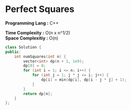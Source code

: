 # Perfect Squares

**Programming Lang :** C++

**Time Complexity :** O(n x n^1/2)  
**Space Complexitiy :** O(n)

```cpp
class Solution {
public:
    int numSquares(int n) {
        vector<int> dp(n + 1, 1e9);
        dp[0] = 0;
        for (int i = 1; i <= n; i++) {
            for (int j = 1; j * j <= i; j++) {
                dp[i] = min(dp[i], dp[i - j * j] + 1);
            }
        }
        return dp[n];
    }
};
```
